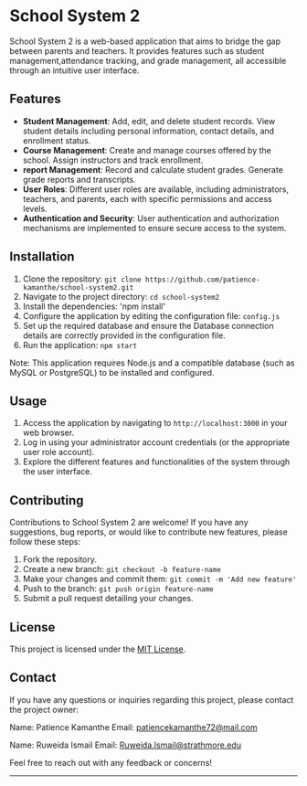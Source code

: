 

# School System 2

School System 2 is a web-based application that aims to bridge the gap between parents and teachers. It provides features such as student management,attendance tracking, and grade management, all accessible through an intuitive user interface.

## Features

- **Student Management**: Add, edit, and delete student records. View student details including personal information, contact details, and enrollment status.
- **Course Management**: Create and manage courses offered by the school. Assign instructors and track enrollment.
- **report Management**: Record and calculate student grades. Generate grade reports and transcripts.
- **User Roles**: Different user roles are available, including administrators, teachers, and parents, each with specific permissions and access levels.
- **Authentication and Security**: User authentication and authorization mechanisms are implemented to ensure secure access to the system.

## Installation

1. Clone the repository: `git clone https://github.com/patience-kamanthe/school-system2.git`
2. Navigate to the project directory: `cd school-system2`
3. Install the dependencies: 'npm install'
4. Configure the application by editing the configuration file: `config.js`
5. Set up the required database and ensure the Database connection details are correctly provided in the configuration file.
6. Run the application: `npm start`

Note: This application requires Node.js and a compatible database (such as MySQL or PostgreSQL) to be installed and configured.

## Usage

1. Access the application by navigating to `http://localhost:3000` in your web browser.
2. Log in using your administrator account credentials (or the appropriate user role account).
3. Explore the different features and functionalities of the system through the user interface.

## Contributing

Contributions to School System 2 are welcome! If you have any suggestions, bug reports, or would like to contribute new features, please follow these steps:

1. Fork the repository.
2. Create a new branch: `git checkout -b feature-name`
3. Make your changes and commit them: `git commit -m 'Add new feature'`
4. Push to the branch: `git push origin feature-name`
5. Submit a pull request detailing your changes.

## License

This project is licensed under the [MIT License](LICENSE).

## Contact

If you have any questions or inquiries regarding this project, please contact the project owner:

Name: Patience Kamanthe
Email: patiencekamanthe72@mail.com

Name: Ruweida Ismail
Email: Ruweida.Ismail@strathmore.edu

Feel free to reach out with any feedback or concerns!

---

